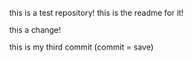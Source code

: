 this is a test repository!
this is the readme for it!

this a change!

this is my third commit (commit = save)